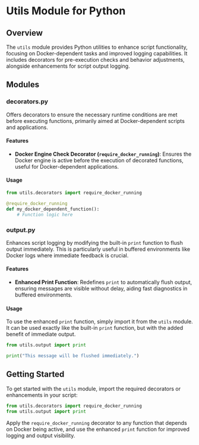 # Utils Module for Python

## Overview

The `utils` module provides Python utilities to enhance script functionality, focusing on Docker-dependent tasks and improved logging capabilities. It includes decorators for pre-execution checks and behavior adjustments, alongside enhancements for script output logging.

## Modules

### decorators.py

Offers decorators to ensure the necessary runtime conditions are met before executing functions, primarily aimed at Docker-dependent scripts and applications.

#### Features

- **Docker Engine Check Decorator (`require_docker_running`)**: Ensures the Docker engine is active before the execution of decorated functions, useful for Docker-dependent applications.

#### Usage

```python
from utils.decorators import require_docker_running

@require_docker_running
def my_docker_dependent_function():
    # Function logic here
```

### output.py

Enhances script logging by modifying the built-in `print` function to flush output immediately. This is particularly useful in buffered environments like Docker logs where immediate feedback is crucial.

#### Features

- **Enhanced Print Function**: Redefines `print` to automatically flush output, ensuring messages are visible without delay, aiding fast diagnostics in buffered environments.

#### Usage

To use the enhanced `print` function, simply import it from the `utils` module. It can be used exactly like the built-in `print` function, but with the added benefit of immediate output.

```python
from utils.output import print

print("This message will be flushed immediately.")
```

## Getting Started

To get started with the `utils` module, import the required decorators or enhancements in your script:

```python
from utils.decorators import require_docker_running
from utils.output import print
```

Apply the `require_docker_running` decorator to any function that depends on Docker being active, and use the enhanced `print` function for improved logging and output visibility.
